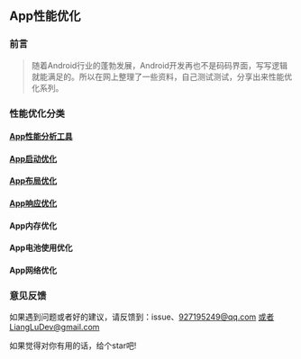 ## App性能优化

### 前言

> 随着Android行业的蓬勃发展，Android开发再也不是码码界面，写写逻辑就能满足的。所以在网上整理了一些资料，自己测试测试，分享出来性能优化系列。

### 性能优化分类

#### [App性能分析工具](http://note.youdao.com/noteshare?id=85c101fb7bde32c3e2f89650e9327a94&sub=5C146F8A07354924B554E42CBF63D5B7)
#### [App启动优化](http://note.youdao.com/noteshare?id=da3c791601b7c364bc9930392033111a&sub=8C40FC6A52444A9FB4E351D0A3ED3375)
#### [App布局优化](http://note.youdao.com/noteshare?id=48843684ef700f70899b253a7bb0a3cc&sub=73F064820AEA440786FA535046E49889)
#### [App响应优化](http://note.youdao.com/noteshare?id=3843cc4a35337bab460dba763490b940&sub=A71412EAE9E843229050F08348D3C786)
#### App内存优化
#### App电池使用优化
#### App网络优化



### 意见反馈
如果遇到问题或者好的建议，请反馈到：issue、927195249@qq.com 或者LiangLuDev@gmail.com

如果觉得对你有用的话，给个star吧!